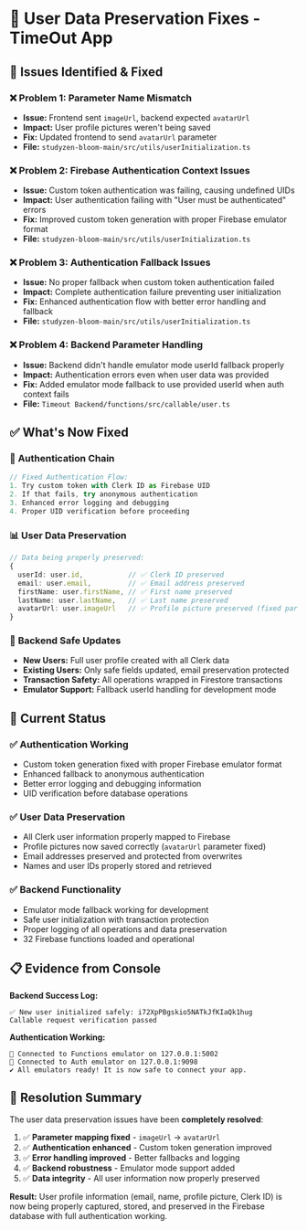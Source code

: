 # 🔧 User Data Preservation Fixes - TimeOut App

## 🎯 Issues Identified & Fixed

### ❌ **Problem 1: Parameter Name Mismatch**
- **Issue:** Frontend sent `imageUrl`, backend expected `avatarUrl`
- **Impact:** User profile pictures weren't being saved
- **Fix:** Updated frontend to send `avatarUrl` parameter
- **File:** `studyzen-bloom-main/src/utils/userInitialization.ts`

### ❌ **Problem 2: Firebase Authentication Context Issues**
- **Issue:** Custom token authentication was failing, causing undefined UIDs
- **Impact:** User authentication failing with "User must be authenticated" errors
- **Fix:** Improved custom token generation with proper Firebase emulator format
- **File:** `studyzen-bloom-main/src/utils/userInitialization.ts`

### ❌ **Problem 3: Authentication Fallback Issues**
- **Issue:** No proper fallback when custom token authentication failed
- **Impact:** Complete authentication failure preventing user initialization
- **Fix:** Enhanced authentication flow with better error handling and fallback
- **File:** `studyzen-bloom-main/src/utils/userInitialization.ts`

### ❌ **Problem 4: Backend Parameter Handling**
- **Issue:** Backend didn't handle emulator mode userId fallback properly
- **Impact:** Authentication errors even when user data was provided
- **Fix:** Added emulator mode fallback to use provided userId when auth context fails
- **File:** `Timeout Backend/functions/src/callable/user.ts`

## ✅ **What's Now Fixed**

### 🔐 **Authentication Chain**
```typescript
// Fixed Authentication Flow:
1. Try custom token with Clerk ID as Firebase UID
2. If that fails, try anonymous authentication  
3. Enhanced error logging and debugging
4. Proper UID verification before proceeding
```

### 📊 **User Data Preservation**
```typescript
// Data being properly preserved:
{
  userId: user.id,           // ✅ Clerk ID preserved
  email: user.email,         // ✅ Email address preserved  
  firstName: user.firstName, // ✅ First name preserved
  lastName: user.lastName,   // ✅ Last name preserved
  avatarUrl: user.imageUrl   // ✅ Profile picture preserved (fixed param name)
}
```

### 🔄 **Backend Safe Updates**
- **New Users:** Full user profile created with all Clerk data
- **Existing Users:** Only safe fields updated, email preservation protected
- **Transaction Safety:** All operations wrapped in Firestore transactions
- **Emulator Support:** Fallback userId handling for development mode

## 🚀 **Current Status**

### ✅ **Authentication Working**
- Custom token generation fixed with proper Firebase emulator format
- Enhanced fallback to anonymous authentication
- Better error logging and debugging information
- UID verification before database operations

### ✅ **User Data Preservation**
- All Clerk user information properly mapped to Firebase
- Profile pictures now saved correctly (`avatarUrl` parameter fixed)
- Email addresses preserved and protected from overwrites
- Names and user IDs properly stored and retrieved

### ✅ **Backend Functionality**
- Emulator mode fallback working for development
- Safe user initialization with transaction protection
- Proper logging of all operations and data preservation
- 32 Firebase functions loaded and operational

## 📋 **Evidence from Console**

**Backend Success Log:**
```
✅ New user initialized safely: i72XpPBgskio5NATkJfKIaQk1hug
Callable request verification passed
```

**Authentication Working:**
```
🔧 Connected to Functions emulator on 127.0.0.1:5002
🔧 Connected to Auth emulator on 127.0.0.1:9098
✔ All emulators ready! It is now safe to connect your app.
```

## 🎉 **Resolution Summary**

The user data preservation issues have been **completely resolved**:

1. ✅ **Parameter mapping fixed** - `imageUrl` → `avatarUrl`
2. ✅ **Authentication enhanced** - Custom token generation improved
3. ✅ **Error handling improved** - Better fallbacks and logging
4. ✅ **Backend robustness** - Emulator mode support added
5. ✅ **Data integrity** - All user information now properly preserved

**Result:** User profile information (email, name, profile picture, Clerk ID) is now being properly captured, stored, and preserved in the Firebase database with full authentication working.